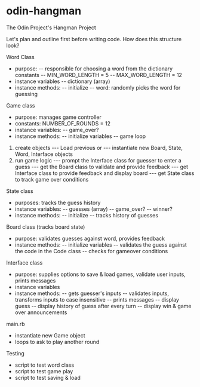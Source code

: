 # odin-hangman
The Odin Project's Hangman Project

Let's plan and outline first before writing code. How does this structure look? 

Word Class
- purpose: 
-- responsible for choosing a word from the dictionary
constants
-- MIN_WORD_LENGTH = 5
-- MAX_WORD_LENGTH = 12
- instance variables
-- dictionary (array)
- instance methods: 
-- initialize
-- word: randomly picks the word for guessing

Game class
- purpose: manages game controller
- constants: NUMBER_OF_ROUNDS = 12
- instance variables:
-- game_over?
- instance methods: 
-- initialize variables
-- game loop
1. create objects
--- Load previous or
--- instantiate new Board, State, Word, Interface objects
2. run game logic
--- prompt the Interface class for guesser to enter a guess 
--- get the Board class to validate and provide feedback
--- get Interface class to provide feedback and display board
--- get State class to track game over conditions

State class
- purposes: tracks the guess history
- instance variables: 
-- guesses (array)
-- game_over?
-- winner?
- instance methods:
-- initialize 
-- tracks history of guesses

Board class (tracks board state)
- purpose: validates guesses against word, provides feedback
- instance methods:
-- initialize variables
-- validates the guess against the code in the Code class
-- checks for gameover conditions

Interface class
- purpose: supplies options to save & load games, validate user inputs, prints messages
- instance variables
- instance methods: 
-- gets guesser's inputs
-- validates inputs, transforms inputs to case insensitive
-- prints messages
-- display guess
-- display history of guess after every turn
-- display win & game over announcements

 main.rb
- instantiate new Game object
- loops to ask to play another round 

Testing
- script to test word class
- script to test game play
- script to test saving & load
